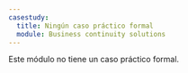 ```yaml
---
casestudy:
  title: Ningún caso práctico formal
  module: Business continuity solutions
---
```

Este módulo no tiene un caso práctico formal. 
